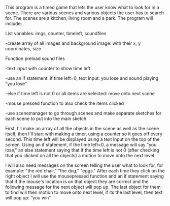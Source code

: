 This program is a timed game that lets the user know what to look for in a scene. There are various scenes and various objects the user has to search for. The scenes are a kitchen, living room and a park. The program will include:


List variables: imgs, counter, timeleft, soundfiles

-create array of all images and background image: with their x, y coordinates, size

 Function preload sound files

-text input with counter to show time left

-use an if statement: if time left=0, text input: you lose and sound playing “you lose”

-else if time left is not 0 or all items are selected: move onto next scene

-mouse pressed function to also check the items clicked

-use scenemanager to go through scenes and make separate sketches for each scene to put into the main sketch



First, I'll make an array of all the objects in the scene as well as the scene itself, then I'll start with making a timer, using a counter so it goes off every second. This time left will be displayed using a text input on the top of the screen. Using an if statement, if the time left=0, a message will say "you lose," an else statement saying that if the time left is not 0 (after checking that you clicked on all the objects) a motion to move onto the next level

I will also need messages on the screen telling the user what to look for, for example: "the red chair," "the dog," "eggs." After each time they click on the right object I will use the mousepressed function and an if statement saying that if the mouse's location is on that object they are correct and the following message for the next object will pop up. The last object for them to find will then motion to move onto next level, if its the last level, then text will pop up: “you win”

